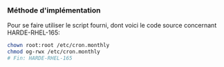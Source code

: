 ### Méthode d'implémentation
Pour se faire utiliser le script fourni, dont voici le code source concernant HARDE-RHEL-165:
```bash
chown root:root /etc/cron.monthly
chmod og-rwx /etc/cron.monthly
# Fin: HARDE-RHEL-165
```

